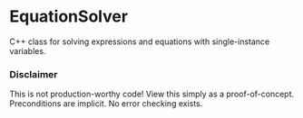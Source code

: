 # EquationSolver
C++ class for solving expressions and equations with single-instance variables.

### Disclaimer
This is not production-worthy code! View this simply as a proof-of-concept. Preconditions are implicit. No error checking exists.
